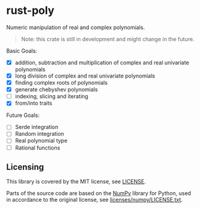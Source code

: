 # rust-poly
Numeric manipulation of real and complex polynomials.

> Note: this crate is still in development and might change in the future.

Basic Goals:
- [x] addition, subtraction and multiplication of complex and real univariate polynomials
- [x] long division of complex and real univariate polynomials
- [x] finding complex roots of polynomials
- [x] generate chebyshev polynomials
- [ ] indexing, slicing and iterating
- [x] from/into traits

Future Goals:
- [ ] Serde integration
- [ ] Random integration
- [ ] Real polynomial type
- [ ] Rational functions

## Licensing

This library is covered by the MIT license, see [LICENSE](LICENSE).

Parts of the source code are based on the [NumPy](https://github.com/numpy/numpy) library for Python, used in accordance to the original license, see [licenses/numpy/LICENSE.txt](licenses/numpy/LICENSE.txt).

